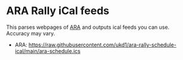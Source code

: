 # ARA Rally iCal feeds

This parses webpages of [ARA](https://www.americanrallyassociation.org/2024-ara-schedule) and outputs ical feeds you can use. Accuracy may vary.

* ARA: https://raw.githubusercontent.com/ukd1/ara-rally-schedule-ical/main/ara-schedule.ics
